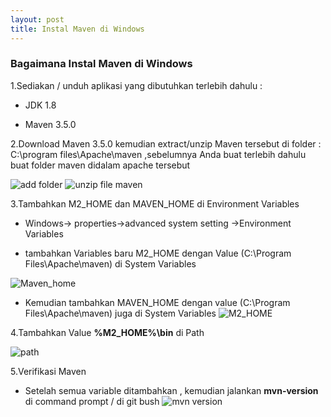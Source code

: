```yaml
---
layout: post
title: Instal Maven di Windows
---
```


### Bagaimana Instal Maven di Windows
1.Sediakan / unduh aplikasi yang dibutuhkan terlebih dahulu :

* JDK 1.8

* Maven 3.5.0

2.Download Maven 3.5.0 kemudian extract/unzip Maven tersebut di folder : C:\program files\Apache\maven ,sebelumnya Anda buat terlebih 
dahulu buat folder maven didalam apache tersebut

![add folder](http://res.cloudinary.com/deshqivuj/image/upload/v1493634481/maven-eclipse/2017-05-01_17-17-32.png)
![unzip file maven](http://res.cloudinary.com/deshqivuj/image/upload/v1493634491/maven-eclipse/2017-05-01_17-17-59.png)

3.Tambahkan M2_HOME dan MAVEN_HOME di Environment Variables 

  * Windows-> properties->advanced system setting ->Environment Variables 
  
  * tambahkan Variables baru M2_HOME dengan Value (C:\Program Files\Apache\maven) di System Variables
  
  ![Maven_home](http://res.cloudinary.com/deshqivuj/image/upload/v1493635257/maven-eclipse/2017-05-01_17-35-01.png)
  
  * Kemudian tambahkan MAVEN_HOME dengan value (C:\Program Files\Apache\maven) juga di System Variables
  ![M2_HOME](http://res.cloudinary.com/deshqivuj/image/upload/v1493635254/maven-eclipse/2017-05-01_17-33-05.png)
  
4.Tambahkan Value **%M2_HOME%\bin** di Path 

![path](http://res.cloudinary.com/deshqivuj/image/upload/v1493635259/maven-eclipse/2017-05-01_17-37-21.png)

5.Verifikasi Maven 

  * Setelah semua variable ditambahkan , kemudian jalankan **mvn-version** di command prompt / di git bush
![mvn version](http://res.cloudinary.com/deshqivuj/image/upload/v1493636465/maven-eclipse/2017-05-01_17-59-03.png)
